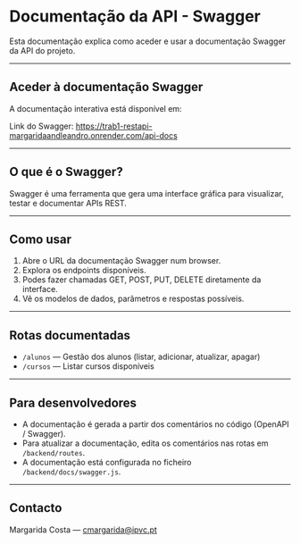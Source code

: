 # Documentação da API - Swagger

Esta documentação explica como aceder e usar a documentação Swagger da API do projeto.

---

## Aceder à documentação Swagger

A documentação interativa está disponível em:

 Link do Swagger: https://trab1-restapi-margaridaandleandro.onrender.com/api-docs

---

## O que é o Swagger?

Swagger é uma ferramenta que gera uma interface gráfica para visualizar, testar e documentar APIs REST.

---

## Como usar

1. Abre o URL da documentação Swagger num browser.
2. Explora os endpoints disponíveis.
3. Podes fazer chamadas GET, POST, PUT, DELETE diretamente da interface.
4. Vê os modelos de dados, parâmetros e respostas possíveis.

---

## Rotas documentadas

- `/alunos` — Gestão dos alunos (listar, adicionar, atualizar, apagar)
- `/cursos` — Listar cursos disponíveis

---

## Para desenvolvedores

- A documentação é gerada a partir dos comentários no código (OpenAPI / Swagger).
- Para atualizar a documentação, edita os comentários nas rotas em `/backend/routes`.
- A documentação está configurada no ficheiro `/backend/docs/swagger.js`.

---

## Contacto

Margarida Costa — cmargarida@ipvc.pt
